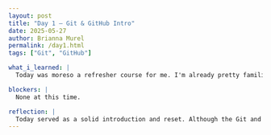 ```yaml
---
layout: post
title: "Day 1 – Git & GitHub Intro"
date: 2025-05-27
author: Brianna Murel
permalink: /day1.html
tags: ["Git", "GitHub"]

what_i_learned: |
  Today was moreso a refresher course for me. I'm already pretty familiar with Git and GitHub, so most of the material felt like revisiting old habits such as setting up repositories, making commits, and pushing to branches. There was also a Python placement test that was straightforward as well, but it gave me a good sense of where I stand and which areas I might want to brush up on as the course progresses.

blockers: |
  None at this time.

reflection: |
  Today served as a solid introduction and reset. Although the Git and GitHub content was mainly review for me, it was helpful to reinforce best practices and clean up any habits I may have picked up over time. The Python placement test was a good checkpoint, as it reminded me of concepts I’m comfortable with and highlighted areas I could revisit. Overall, it feels good to be easing back into a structured learning environment, and I’m looking forward to diving deeper into new material.
---
```

